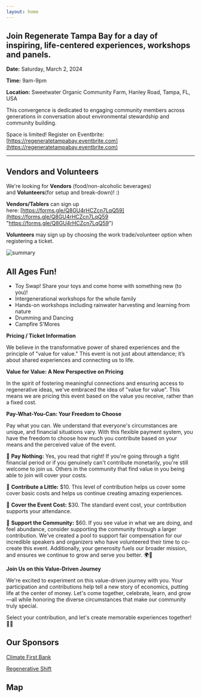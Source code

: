 ```yaml
---
layout: home
---
```


## Join Regenerate Tampa Bay for a day of inspiring, life-centered experiences, workshops and panels.

**Date:** Saturday, March 2, 2024

**Time:** 9am-9pm

**Location:** Sweetwater Organic Community Farm, Hanley Road, Tampa, FL, USA


This convergence is dedicated to engaging community members across generations in conversation about environmental stewardship and community building.

Space is limited! Register on Eventbrite: [https://regeneratetampabay.eventbrite.com](https://regeneratetampabay.eventbrite.com)

---
## Vendors and Volunteers

We're looking for **Vendors** (food/non-alcoholic beverages) and **Volunteers**(for setup and break-down)! :)

**Vendors/Tablers** can sign up here: [https://forms.gle/Q8GU4rHCZcn7LqQ59](https://forms.gle/Q8GU4rHCZcn7LqQ59 "https://forms.gle/Q8GU4rHCZcn7LqQ59")

**Volunteers** may sign up by choosing the work trade/volunteer option when registering a ticket.


![summary](/img/Summary.jpg)

## All Ages Fun!

- Toy Swap! Share your toys and come home with something new (to you)!
- Intergenerational workshops for the whole family
- Hands-on workshops including rainwater harvesting and learning from nature
- Drumming and Dancing
- Campfire S'Mores

**Pricing / Ticket Information**

We believe in the transformative power of shared experiences and the principle of "value for value." This event is not just about attendance; it’s about shared experiences and connecting us to life.

**Value for Value: A New Perspective on Pricing**

In the spirit of fostering meaningful connections and ensuring access to regenerative ideas, we've embraced the idea of "value for value". This means we are pricing this event based on the value you receive, rather than a fixed cost.

**Pay-What-You-Can: Your Freedom to Choose**

Pay what you can. We understand that everyone's circumstances are unique, and financial situations vary. With this flexible payment system, you have the freedom to choose how much you contribute based on your means and the perceived value of the event.

💙 **Pay Nothing:** Yes, you read that right! If you're going through a tight financial period or if you genuinely can't contribute monetarily, you're still welcome to join us. Others in the community that find value in you being able to join will cover your costs.

💚 **Contribute a Little:** $10. This level of contribution helps us cover some cover basic costs and helps us continue creating amazing experiences.

💛 **Cover the Event Cost:** $30. The standard event cost, your contribution supports your attendance.

🧡 **Support the Community:** $60. If you see value in what we are doing, and feel abundance, consider supporting the community through a larger contribution. We’ve created a pool to support fair compensation for our incredible speakers and organizers who have volunteered their time to co-create this event. Additionally, your generosity fuels our broader mission, and ensures we continue to grow and serve you better. 🌍🌿

**Join Us on this Value-Driven Journey**

We're excited to experiment on this value-driven journey with you. Your participation and contributions help tell a new story of economics, putting life at the center of money. Let's come together, celebrate, learn, and grow—all while honoring the diverse circumstances that make our community truly special.

Select your contribution, and let's create memorable experiences together! 🌻✨


## Our Sponsors

[Climate First Bank](https://www.climatefirstbank.com/)

[Regenerative Shift](https://www.regenerativeshift.com/)

## Map